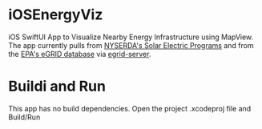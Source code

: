 # iOSEnergyViz
iOS SwiftUI App to Visualize Nearby Energy Infrastructure using MapView. The app currently pulls from [NYSERDA's Solar Electric Programs](https://dev.socrata.com/foundry/data.ny.gov/3x8r-34rs) and from the [EPA's eGRID database](https://www.epa.gov/egrid) via [egrid-server](https://github.com/hbridge/egrid-server).

# Buildi and Run

This app has no build dependencies.  Open the project .xcodeproj file and Build/Run
